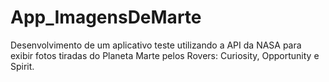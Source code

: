 # App_ImagensDeMarte
Desenvolvimento de um aplicativo teste utilizando a API da NASA para exibir fotos tiradas do Planeta Marte pelos Rovers: Curiosity, Opportunity e Spirit.
